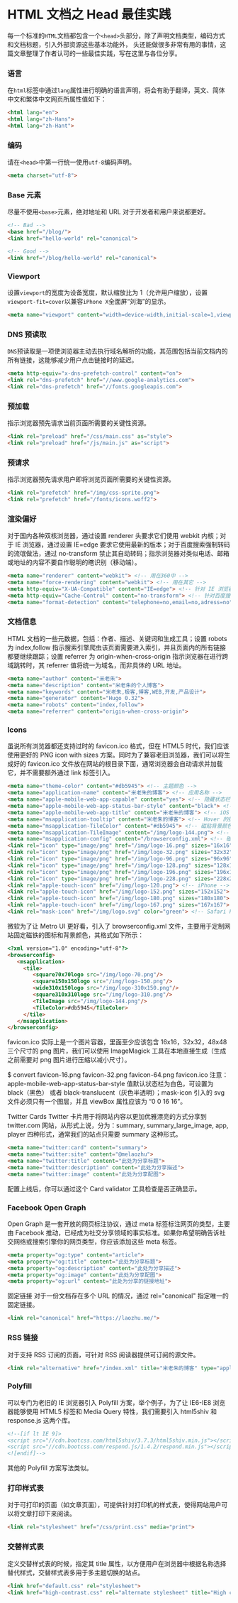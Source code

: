 # HTML 文档之 Head 最佳实践
每一个标准的`HTML`文档都包含一个`<head>`头部分，除了声明文档类型，编码方式和文档标题，引入外部资源这些基本功能外， 头还能做很多非常有用的事情，这篇文章整理了作者认可的一些最佳实践，写在这里与各位分享。

### 语言
在`html`标签中通过`lang`属性进行明确的语言声明，将会有助于翻译，英文、简体中文和繁体中文网页所属性值如下：
```html
<html lang="en">
<html lang="zh-Hans">
<html lang="zh-Hant">
```
### 编码
请在`<head>`中第一行统一使用`utf-8`编码声明。
```html
<meta charset="utf-8">
```
### Base 元素
尽量不使用`<base>`元素，绝对地址和 URL 对于开发者和用户来说都更好。
```html
<!-- Bad -->
<base href="/blog/">
<link href="hello-world" rel="canonical">

<!-- Good -->
<link href="/blog/hello-world" rel="canonical">
```
### Viewport
设置`viewport`的宽度为设备宽度，默认缩放比为 1（允许用户缩放），设置`viewport-fit=cover`以兼容`iPhone X`全面屏“刘海”的显示。
```html
<meta name="viewport" content="width=device-width,initial-scale=1,viewport-fit=cover">
```
### DNS 预读取
`DNS`预读取是一项使浏览器主动去执行域名解析的功能，其范围包括当前文档内的所有链接，这能够减少用户点击链接时的延迟。
```html
<meta http-equiv="x-dns-prefetch-control" content="on">
<link rel="dns-prefetch" href="//www.google-analytics.com">
<link rel="dns-prefetch" href="//fonts.googleapis.com">
```
### 预加载
指示浏览器预先请求当前页面所需要的关键性资源。
```html
<link rel="preload" href="/css/main.css" as="style">
<link rel="preload" href="/js/main.js" as="script">
```
### 预请求
指示浏览器预先请求用户即将浏览页面所需要的关键性资源。
```html
<link rel="prefetch" href="/img/css-sprite.png">
<link rel="prefetch" href="/fonts/icons.woff2">
```
### 渲染偏好
对于国内各种双核浏览器，通过设置 renderer 头要求它们使用 webkit 内核；对于 IE 浏览器，通过设置 IE=edge 要求它使用最新的版本；对于百度搜索强制转码的流氓做法，通过 no-transform 禁止其自动转码；指示浏览器对类似电话、邮箱或地址的内容不要自作聪明的瞎识别（移动端）。
```html
<meta name="renderer" content="webkit"> <!-- 用在360中 -->
<meta name="force-rendering" content="webkit"> <!-- 用在其它 -->
<meta http-equiv="X-UA-Compatible" content="IE=edge"> <!-- 针对 IE 浏览器 -->
<meta http-equiv="Cache-Control" content="no-transform"> <!-- 针对百度搜索 -->
<meta name="format-detection" content="telephone=no,email=no,adress=no">
```
### 文档信息
HTML 文档的一些元数据，包括：作者、描述、关键词和生成工具；设置 robots 为 index,follow 指示搜索引擎爬虫该页面需要进入索引，并且页面内的所有链接都要继续跟踪；设置 referrer 为 origin-when-cross-origin 指示浏览器在进行跨域跳转时，其 referrer 值将统一为域名，而非具体的 URL 地址。
```html
<meta name="author" content="米老朱">
<meta name="description" content="米老朱的个人博客">
<meta name="keywords" content="米老朱,极客,博客,WEB,开发,产品设计">
<meta name="generator" content="Hugo 0.32">
<meta name="robots" content="index,follow">
<meta name="referrer" content="origin-when-cross-origin">
```
### Icons
虽说所有浏览器都还支持过时的 favicon.ico 格式，但在 HTML5 时代，我们应该使用更好的 PNG icon with sizes 方案。同时为了兼容老旧浏览器，我们可以将生成好的 favicon.ico 文件放在网站的根目录下面，通常浏览器会自动请求并加载它，并不需要额外通过 link 标签引入。
```html
<meta name="theme-color" content="#db5945"> <!-- 主题颜色 -->
<meta name="application-name" content="米老朱的博客"> <!-- 应用名称 -->
<meta name="apple-mobile-web-app-capable" content="yes"> <!-- 隐藏状态栏 -->
<meta name="apple-mobile-web-app-status-bar-style" content="black"> <!-- 状态栏颜色 -->
<meta name="apple-mobile-web-app-title" content="米老朱的博客"> <!-- iOS 下的应用名称 -->
<meta name="msapplication-tooltip" content="米老朱的博客"> <!-- Hover 的提示信息 -->
<meta name="msapplication-TileColor" content="#db5945"> <!-- 磁贴背景颜色 -->
<meta name="msapplication-TileImage" content="/img/logo-144.png"> <!-- 磁贴图标 -->
<meta name="msapplication-config" content="/browserconfig.xml"> <!-- 磁贴配置文件 -->
<link rel="icon" type="image/png" href="/img/logo-16.png" sizes="16x16"> <!-- Browser Favicon -->
<link rel="icon" type="image/png" href="/img/logo-32.png" sizes="32x32"> <!-- Taskbar Shortcut -->
<link rel="icon" type="image/png" href="/img/logo-96.png" sizes="96x96"> <!-- Desktop Shortcut -->
<link rel="icon" type="image/png" href="/img/logo-128.png" sizes="128x128"> <!-- Chrome Web Store -->
<link rel="icon" type="image/png" href="/img/logo-196.png" sizes="196x196"> <!-- Chrome for Android Home Screen -->
<link rel="icon" type="image/png" href="/img/logo-228.png" sizes="228x228"> <!-- Opera Coast Icon -->
<link rel="apple-touch-icon" href="/img/logo-120.png"> <!-- iPhone -->
<link rel="apple-touch-icon" href="/img/logo-152.png" sizes="152x152"> <!-- iPad -->
<link rel="apple-touch-icon" href="/img/logo-180.png" sizes="180x180"> <!-- iPhone Plus -->
<link rel="apple-touch-icon" href="/img/logo-167.png" sizes="167x167"> <!-- iPad Pro -->
<link rel="mask-icon" href="/img/logo.svg" color="green"> <!-- Safari Pinned Tab Icon -->
```
微软为了让 Metro UI 更好看，引入了 browserconfig.xml 文件，主要用于定制网站固定磁铁的图标和背景颜色，其格式如下所示：
```html
<?xml version="1.0" encoding="utf-8"?>
<browserconfig>
   <msapplication>
     <tile>
        <square70x70logo src="/img/logo-70.png"/>
        <square150x150logo src="/img/logo-150.png"/>
        <wide310x150logo src="/img/logo-310x150.png"/>
        <square310x310logo src="/img/logo-310.png"/>
        <TileImage src="/img/logo-144.png"/>
        <TileColor>#db5945</TileColor>
     </tile>
   </msapplication>
</browserconfig>
```
favicon.ico 实际上是一个图片容器，里面至少应该包含 16x16，32x32，48x48 三个尺寸的 png 图片，我们可以使用 ImageMagick 工具在本地直接生成（生成之前需要对 png 图片进行压缩以减小尺寸）。

$ convert favicon-16.png favicon-32.png favicon-64.png favicon.ico
注意：apple-mobile-web-app-status-bar-style 值默认状态栏为白色，可设置为 black（黑色） 或者 black-translucent（灰色半透明）；mask-icon 引入的 svg 文件必须只有一个图层，并且 viewBox 属性应该为 “0 0 16 16”。

Twitter Cards
Twitter 卡片用于将网站内容以更加优雅漂亮的方式分享到 twitter.com 网站，从形式上说，分为：summary, summary_large_image, app, player 四种形式，通常我们的站点只需要 summary 这种形式。
```html
<meta name="twitter:card" content="summary">
<meta name="twitter:site" content="@melaozhu">
<meta name="twitter:title" content="此处为分享标题">
<meta name="twitter:description" content="此处为分享描述">
<meta name="twitter:image" content="此处为分享配图">
```
配置上线后，你可以通过这个 Card validator 工具检查是否正确显示。

### Facebook Open Graph
Open Graph 是一套开放的网页标注协议，通过 meta 标签标注网页的类型，主要由 Facebook 推动，已经成为社交分享领域的事实标准。如果你希望明确告诉社交网络或搜索引擎你的网页类型，你应该添加这些 meta 标签。
```html
<meta property="og:type" content="article">
<meta property="og:title" content="此处为分享标题">
<meta property="og:description" content="此处为分享描述">
<meta property="og:image" content="此处为分享配图">
<meta property="og:url" content="此处为分享的链接地址">
```
固定链接
对于一份文档存在多个 URL 的情况，通过 rel="canonical" 指定唯一的固定链接。
```html
<link rel="canonical" href="https://laozhu.me/">
```
### RSS 链接
对于支持 RSS 订阅的页面，可针对 RSS 阅读器提供可订阅的源文件。
```html
<link rel="alternative" href="/index.xml" title="米老朱的博客" type="application/atom+xml">
```
### Polyfill
可以专门为老旧的 IE 浏览器引入 Polyfill 方案，举个例子，为了让 IE6-IE8 浏览器能够使用 HTML5 标签和 Media Query 特性，我们需要引入 html5shiv 和 response.js 这两个库。
```html
<!--[if lt IE 9]>
<script src="//cdn.bootcss.com/html5shiv/3.7.3/html5shiv.min.js"></script>
<script src="//cdn.bootcss.com/respond.js/1.4.2/respond.min.js"></script>
<![endif]-->
```
其他的 Polyfill 方案写法类似。

### 打印样式表
对于可打印的页面（如文章页面），可提供针对打印机的样式表，使得网站用户可以将文章打印下来阅读。
```html
<link rel="stylesheet" href="/css/print.css" media="print">
```
### 交替样式表
定义交替样式表的时候，指定其 title 属性，以方便用户在浏览器中根据名称选择替代样式，交替样式表多用于多主题切换的站点。
```html
<link href="default.css" rel="stylesheet">
<link href="high-contrast.css" rel="alternate stylesheet" title="High contrast">
```